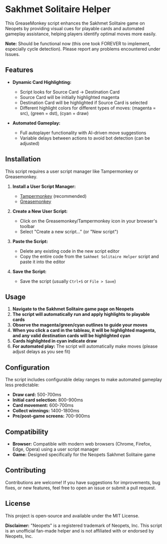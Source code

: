 # Sakhmet Solitaire Helper

This GreaseMonkey script enhances the Sakhmet Solitaire game on Neopets by providing visual cues for playable cards and automated gameplay assistance, helping players identify optimal moves more easily.

**Note:** Should be functional now (this one took FOREVER to implement, especially cycle detection). Please report any problems encountered under Issues.

## Features

* **Dynamic Card Highlighting:**
    * Script looks for Source Card -> Destination Card
    * Source Card will be initially highlighted magenta
    * Destination Card will be highlighted if Source Card is selected
    * Different highlight colors for different types of moves: (magenta = src), (green = dst), (cyan = draw)

* **Automated Gameplay:**
    * Full autoplayer functionality with AI-driven move suggestions
    * Variable delays between actions to avoid bot detection (can be adjusted)

## Installation

This script requires a user script manager like Tampermonkey or Greasemonkey.

1. **Install a User Script Manager:**
   - [Tampermonkey](https://www.tampermonkey.net/) (recommended)
   - [Greasemonkey](https://www.greasespot.net/)

2. **Create a New User Script:**
   - Click on the Greasemonkey/Tampermonkey icon in your browser's toolbar
   - Select "Create a new script..." (or "New script")

3. **Paste the Script:**
   - Delete any existing code in the new script editor
   - Copy the entire code from the `Sakhmet Solitaire Helper` script and paste it into the editor

4. **Save the Script:**
   - Save the script (usually `Ctrl+S` or `File > Save`)

## Usage

1. **Navigate to the Sakhmet Solitaire game page on Neopets**
2. **The script will automatically run and apply highlights to playable cards**
3. **Observe the magenta/green/cyan outlines to guide your moves**
4. **When you click a card in the tableau, it will be highlighted magenta, and any valid destination cards will be highlighted cyan**
5. **Cards highlighted in cyan indicate draw**
6. **For automated play:** The script will automatically make moves (please adjust delays as you see fit)

## Configuration

The script includes configurable delay ranges to make automated gameplay less predictable:

- **Draw card:** 500-700ms
- **Initial card selection:** 800-900ms
- **Card movement:** 600-700ms
- **Collect winnings:** 1400-1800ms
- **Pre/post-game screens:** 700-900ms

## Compatibility

* **Browser:** Compatible with modern web browsers (Chrome, Firefox, Edge, Opera) using a user script manager
* **Game:** Designed specifically for the Neopets Sakhmet Solitaire game

## Contributing

Contributions are welcome! If you have suggestions for improvements, bug fixes, or new features, feel free to open an issue or submit a pull request.

## License

This project is open-source and available under the MIT License.

**Disclaimer:** "Neopets" is a registered trademark of Neopets, Inc. This script is an unofficial fan-made helper and is not affiliated with or endorsed by Neopets, Inc.
